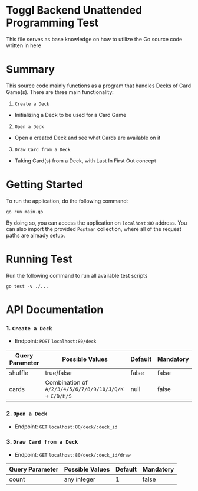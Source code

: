 # Toggl Backend Unattended Programming Test
This file serves as base knowledge on how to utilize the Go source code written in here

# Summary
This source code mainly functions as a program that handles Decks of Card Game(s).
There are three main functionality:
1. `Create a Deck`
- Initializing a Deck to be used for a Card Game
2. `Open a Deck`
- Open a created Deck and see what Cards are available on it
3. `Draw Card from a Deck`
- Taking Card(s) from a Deck, with Last In First Out concept

# Getting Started
To run the application, do the following command:
```
go run main.go
```
By doing so, you can access the application on `localhost:80` address.
You can also import the provided `Postman` collection, where all of the request paths are already setup.

# Running Test
Run the following command to run all available test scripts
```
go test -v ./...
```

# API Documentation
### 1. `Create a Deck`
- Endpoint: `POST` `localhost:80/deck`

| Query Parameter | Possible Values | Default | Mandatory |
|-----------------|-----------------|---------|-----------|
| shuffle | true/false | false | false|
| cards | Combination of `A/2/3/4/5/6/7/8/9/10/J/Q/K` + `C/D/H/S`| null | false

### 2. `Open a Deck`
- Endpoint: `GET` `localhost:80/deck/:deck_id`
### 3. `Draw Card from a Deck`
- Endpoint: `GET` `localhost:80/deck/:deck_id/draw`

| Query Parameter | Possible Values | Default | Mandatory |
|-----------------|-----------------|---------|-----------|
| count | any integer | 1 | false|
